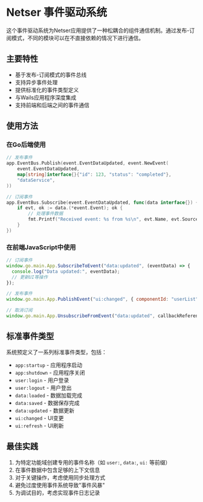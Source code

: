 # Netser 事件驱动系统

这个事件驱动系统为Netser应用提供了一种松耦合的组件通信机制。通过发布-订阅模式，不同的模块可以在不直接依赖的情况下进行通信。

## 主要特性

- 基于发布-订阅模式的事件总线
- 支持异步事件处理
- 提供标准化的事件类型定义
- 与Wails应用程序深度集成
- 支持前端和后端之间的事件通信

## 使用方法

### 在Go后端使用

```go
// 发布事件
app.EventBus.Publish(event.EventDataUpdated, event.NewEvent(
    event.EventDataUpdated,
    map[string]interface{}{"id": 123, "status": "completed"},
    "dataService",
))

// 订阅事件
app.EventBus.Subscribe(event.EventDataUpdated, func(data interface{}) {
    if evt, ok := data.(*event.Event); ok {
        // 处理事件数据
        fmt.Printf("Received event: %s from %s\n", evt.Name, evt.Source)
    }
})
```

### 在前端JavaScript中使用

```javascript
// 订阅事件
window.go.main.App.SubscribeToEvent("data:updated", (eventData) => {
  console.log("Data updated:", eventData);
  // 更新UI等操作
});

// 发布事件
window.go.main.App.PublishEvent("ui:changed", { componentId: "userList", action: "filter" }, "userComponent");

// 取消订阅
window.go.main.App.UnsubscribeFromEvent("data:updated", callbackReference);
```

## 标准事件类型

系统预定义了一系列标准事件类型，包括：

- `app:startup` - 应用程序启动
- `app:shutdown` - 应用程序关闭
- `user:login` - 用户登录
- `user:logout` - 用户登出
- `data:loaded` - 数据加载完成
- `data:saved` - 数据保存完成
- `data:updated` - 数据更新
- `ui:changed` - UI变更
- `ui:refresh` - UI刷新

## 最佳实践

1. 为特定功能域创建专用的事件名称（如 `user:`, `data:`, `ui:` 等前缀）
2. 在事件数据中包含足够的上下文信息
3. 对于关键操作，考虑使用同步处理方式
4. 避免过度使用事件系统导致"事件风暴"
5. 为调试目的，考虑实现事件日志记录 